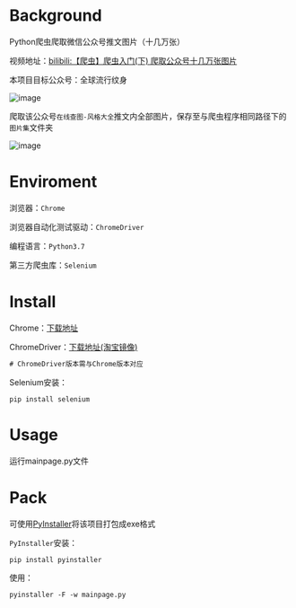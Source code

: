 # Background
Python爬虫爬取微信公众号推文图片（十几万张）

视频地址：[bilibili:【爬虫】爬虫入门(下) 爬取公众号十几万张图片](https://www.bilibili.com/video/BV1Va4y1Y7qy)

本项目目标公众号：全球流行纹身

![image](https://github.com/zifeiyu0531/readme-imgs/blob/master/Internet-worm-WeChat/%E5%85%A8%E7%90%83%E6%B5%81%E8%A1%8C%E7%BA%B9%E8%BA%AB.png)

爬取该公众号`在线查图-风格大全`推文内全部图片，保存至与爬虫程序相同路径下的`图片集`文件夹

![image](https://github.com/zifeiyu0531/readme-imgs/blob/master/Internet-worm-WeChat/%E9%A3%8E%E6%A0%BC%E5%A4%A7%E5%85%A8.jpg)

# Enviroment
浏览器：`Chrome`

浏览器自动化测试驱动：`ChromeDriver`

编程语言：`Python3.7`

第三方爬虫库：`Selenium`

# Install
Chrome：[下载地址](https://www.google.cn/intl/zh-CN/chrome/)

ChromeDriver：[下载地址(淘宝镜像)](http://npm.taobao.org/mirrors/chromedriver/)
```diff
# ChromeDriver版本需与Chrome版本对应
```
Selenium安装：
```
pip install selenium
```
# Usage
运行mainpage.py文件
# Pack
可使用[PyInstaller](http://www.pyinstaller.org/)将该项目打包成exe格式

`PyInstaller`安装：
```
pip install pyinstaller
```
使用：
```
pyinstaller -F -w mainpage.py
```
